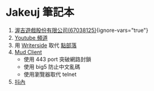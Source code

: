 # Jakeuj 筆記本

1. [渥吉遊戲股份有限公司(67038125)](https://www.twfile.com/item.aspx?no=67038125#:~:text=%E8%B2%A0%E8%B2%AC%E4%BA%BA%E7%82%BA%E6%9C%B1%E7%AB%8B%E6%81%86){ignore-vars="true"}
2. [Youtube 頻道](https://www.youtube.com/@Jakeuj)
2. 用 [Writerside](https://www.jetbrains.com/writerside/) 取代 [點部落](https://www.dotblogs.com.tw/jakeuj/)
3. [Mud Client](https://mud.jakeuj.com/)
   - 使用 443 port 突破網路封鎖
   - 使用 big5 防止中文亂碼
   - 使用瀏覽器取代 telnet
4. [抖內](https://www.paypal.com/ncp/payment/PLYGLLUS2Z8VS)